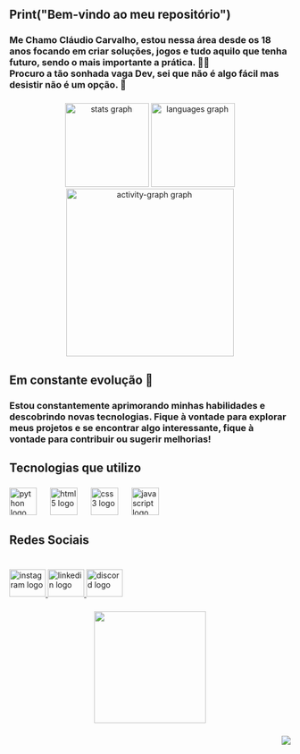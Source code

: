 <h2 align="left">Print("Bem-vindo ao meu repositório")</h2>

###

<h3 align="left">Me Chamo Cláudio Carvalho, estou nessa área desde os 18 anos focando em criar soluções, jogos e tudo aquilo que tenha futuro, sendo o mais importante a prática. 👨‍💻<br>Procuro a tão sonhada vaga Dev, sei que não é algo fácil mas desistir não é um opção. 💪</h3>

###

<div align="center">
  <img src="https://github-readme-stats.vercel.app/api?username=ClaudioCarv&hide_title=false&hide_rank=false&show_icons=true&include_all_commits=true&count_private=true&disable_animations=false&theme=yeblu&locale=en&hide_border=false&order=1" height="150" alt="stats graph"  />
  <img src="https://github-readme-stats.vercel.app/api/top-langs?username=ClaudioCarv&locale=en&hide_title=false&layout=compact&card_width=320&langs_count=5&theme=yeblu&hide_border=false&order=2" height="150" alt="languages graph"  />
  <img src="https://github-readme-activity-graph.vercel.app/graph?username=ClaudioCarv&radius=16&area=true&order=5&bg_color=002046&title_color=F9FA02&color=F9FA02&point=F9FA02&line=F9FA02&area_color=F9FA02" height="300" alt="activity-graph graph"  />
</div>

###

<h2 align="left">Em constante evolução 🚀</h2>

###

<h3 align="left">Estou constantemente aprimorando minhas habilidades e descobrindo novas tecnologias. Fique à vontade para explorar meus projetos e se encontrar algo interessante, fique à vontade para contribuir ou sugerir melhorias!</h3>

###

<h2 align="left">Tecnologias que utilizo</h2>

###

<div align="left">
  <img src="https://cdn.jsdelivr.net/gh/devicons/devicon/icons/python/python-original.svg" height="49" alt="python logo"  />
  <img width="16" />
  <img src="https://cdn.jsdelivr.net/gh/devicons/devicon/icons/html5/html5-original.svg" height="49" alt="html5 logo"  />
  <img width="16" />
  <img src="https://cdn.jsdelivr.net/gh/devicons/devicon/icons/css3/css3-original.svg" height="49" alt="css3 logo"  />
  <img width="16" />
  <img src="https://cdn.jsdelivr.net/gh/devicons/devicon/icons/javascript/javascript-original.svg" height="49" alt="javascript logo"  />
</div>

###

<h2 align="left">Redes Sociais</h2>

###

<br clear="both">

<div align="left">
  <a href="https://www.instagram.com/claudiio_carvalhoo/" target="_blank">
    <img src="https://raw.githubusercontent.com/maurodesouza/profile-readme-generator/master/src/assets/icons/social/instagram/default.svg" width="65" height="49" alt="instagram logo"  />
  </a>
  <a href="https://www.linkedin.com/in/claudiocarvalho455/" target="_blank">
    <img src="https://raw.githubusercontent.com/maurodesouza/profile-readme-generator/master/src/assets/icons/social/linkedin/default.svg" width="65" height="49" alt="linkedin logo"  />
  </a>
  <a href="claudiin455" target="_blank">
    <img src="https://raw.githubusercontent.com/maurodesouza/profile-readme-generator/master/src/assets/icons/social/discord/default.svg" width="65" height="49" alt="discord logo"  />
  </a>
</div>

###

<div align="center">
  <img height="200" src="https://i.pinimg.com/originals/06/ca/aa/06caaa87f916fe7354fcff4c268e58c5.gif"  />
</div>

###

<img align="right" src="https://visitor-badge.laobi.icu/badge?page_id=ClaudioCarv.ClaudioCarv&left_color=darkblue&right_color=yellowgreen&left_text=Visitas"  />

###
